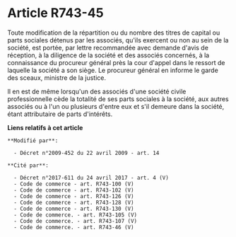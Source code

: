 # Article R743-45

Toute modification de la répartition ou du nombre des titres de capital ou parts sociales détenus par les associés, qu'ils
exercent ou non au sein de la société, est portée, par lettre recommandée avec demande d'avis de réception, à la diligence de
la société et des associés concernés, à la connaissance du procureur général près la cour d'appel dans le ressort de laquelle
la société a son siège. Le procureur  général en informe le garde des sceaux, ministre de la justice. 

Il en est de même lorsqu'un des associés d'une société civile professionnelle cède la totalité de ses parts sociales à la
société, aux autres associés ou à l'un ou plusieurs d'entre eux et s'il demeure dans la société, étant attributaire de parts
d'intérêts.

**Liens relatifs à cet article**

	**Modifié par**:

	  - Décret n°2009-452 du 22 avril 2009 - art. 14

	**Cité par**:

	  - Décret n°2017-611 du 24 avril 2017 - art. 4 (V)
	  - Code de commerce - art. R743-100 (V)
	  - Code de commerce - art. R743-102 (V)
	  - Code de commerce - art. R743-126 (V)
	  - Code de commerce - art. R743-128 (V)
	  - Code de commerce - art. R743-130 (V)
	  - Code de commerce. - art. R743-105 (V)
	  - Code de commerce. - art. R743-107 (V)
	  - Code de commerce. - art. R743-46 (V)
